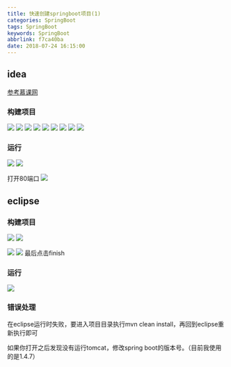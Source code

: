 ```yaml
---
title: 快速创建springboot项目(1)
categories: SpringBoot
tags: SpringBoot
keywords: SpringBoot
abbrlink: f7ca40ba
date: 2018-07-24 16:15:00
---
```


## idea
[参考慕课网](https://www.imooc.com/video/13590)
### 构建项目

![](https://raw.githubusercontent.com/Hughendman/picture/master/springboot/1.png)
![](https://raw.githubusercontent.com/Hughendman/picture/master/springboot/2.png)
![](https://raw.githubusercontent.com/Hughendman/picture/master/springboot/3.png)
![](https://raw.githubusercontent.com/Hughendman/picture/master/springboot/4.png)
![](https://raw.githubusercontent.com/Hughendman/picture/master/springboot/5.png)
![](https://raw.githubusercontent.com/Hughendman/picture/master/springboot/6.png)
![](https://raw.githubusercontent.com/Hughendman/picture/master/springboot/7.png)
![](https://raw.githubusercontent.com/Hughendman/picture/master/springboot/8.png)
![](https://raw.githubusercontent.com/Hughendman/picture/master/springboot/9.png)


### 运行

![](https://raw.githubusercontent.com/Hughendman/picture/master/springboot/10.png)
![](https://raw.githubusercontent.com/Hughendman/picture/master/springboot/11.png)

打开80端口
![](https://raw.githubusercontent.com/Hughendman/picture/master/springboot/12.png)

## eclipse

### 构建项目
![](https://raw.githubusercontent.com/Hughendman/picture/master/springboot/13.png)
![](https://raw.githubusercontent.com/Hughendman/picture/master/springboot/14.png)

![](https://raw.githubusercontent.com/Hughendman/picture/master/springboot/17.png)
![](https://raw.githubusercontent.com/Hughendman/picture/master/springboot/18.png)
最后点击finish

### 运行
![](https://raw.githubusercontent.com/Hughendman/picture/master/springboot/19.png)

### 错误处理

在eclipse运行时失败，要进入项目目录执行mvn clean install，再回到eclipse重新执行即可

如果你打开之后发现没有运行tomcat，修改spring boot的版本号。（目前我使用的是1.4.7）